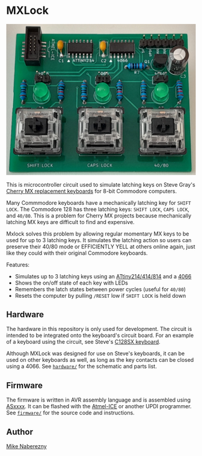 # MXLock

[![Photo](./hardware/photos/board.jpg)](./hardware/photos/board.jpg)

This is microcontroller circuit used to simulate latching keys on Steve Gray's [Cherry MX replacement keyboards](http://6502.org/users/sjgray/projects/mxkeyboards/) for 8-bit Commodore computers.

Many Commmodore keyboards have a mechanically latching key for `SHIFT LOCK`.  The Commodore 128 has three latching keys: `SHIFT LOCK`, `CAPS LOCK`, and `40/80`.  This is a problem for Cherry MX projects because mechanically latching MX keys are difficult to find and expensive.  

Mxlock solves this problem by allowing regular momentary MX keys to be used for up to 3 latching keys.  It simulates the latching action so users can preserve their 40/80 mode or EFFICIENTLY YELL at others online again, just like they could with their original Commodore keyboards.

Features:

 - Simulates up to 3 latching keys using an [ATtiny214/414/814](https://web.archive.org/web/20231029180615if_/https://ww1.microchip.com/downloads/en/DeviceDoc/40001912A.pdf) and a [4066](https://web.archive.org/web/20231029180910if_/https://www.ti.com/lit/ds/symlink/cd4066b-mil.pdf)
 - Shows the on/off state of each key with LEDs
 - Remembers the latch states between power cycles (useful for `40/80`)
 - Resets the computer by pulling `/RESET` low if `SHIFT LOCK` is held down

## Hardware

The hardware in this repository is only used for development.  The circuit is intended to be integrated onto the keyboard's circuit board.  For an example of a keyboard using the circuit, see Steve's [C128SX keyboard](http://6502.org/users/sjgray/projects/mxkeyboards/).

Although MXLock was designed for use on Steve's keyboards, it can be used on other keyboards as well, as long as the key contacts can be closed using a 4066.  See [`hardware/`](./hardware/) for the schematic and parts list.

## Firmware

The firmware is written in AVR assembly language and is assembled using [ASxxxx](https://shop-pdp.net/ashtml/).  It can be flashed with the [Atmel-ICE](https://www.microchip.com/en-us/development-tool/atatmel-ice) or another UPDI programmer.  See [`firmware/`](./firmware/) for the source code and instructions.

## Author

[Mike Naberezny](https://github.com/mnaberez)
